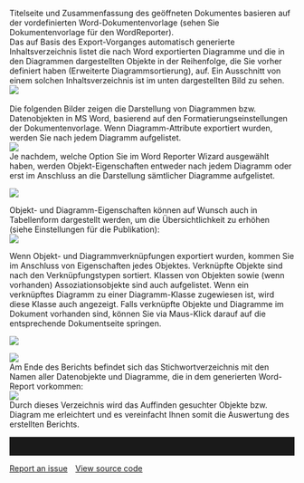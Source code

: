 
Titelseite und Zusammenfassung des geöffneten Dokumentes basieren auf
der vordefinierten Word-Dokumentenvorlage (sehen Sie Dokumentenvorlage
für den WordReporter).  
Das auf Basis des Export-Vorganges automatisch generierte
Inhaltsverzeichnis listet die nach Word exportierten Diagramme und die
in den Diagrammen dargestellten Objekte in der Reihenfolge, die Sie
vorher definiert haben (Erweiterte Diagrammsortierung), auf. Ein
Ausschnitt von einem solchen Inhaltsverzeichnis ist im unten
dargestellten Bild zu sehen.  
![](//images.ctfassets.net/utx1h0gfm1om/2gs8eZ1W2AwQ2QukGgOgmG/e379d22d31ad90f3588c78f78283a9fa/1017868.png)   
  
Die folgenden Bilder zeigen die Darstellung von Diagrammen bzw.
Datenobjekten in MS Word, basierend auf den Formatierungseinstellungen
der Dokumentenvorlage. Wenn Diagramm-Attribute exportiert wurden, werden
Sie nach jedem Diagramm aufgelistet.  
![](//images.ctfassets.net/utx1h0gfm1om/2A2R5eR7aQEoU0casWuYyK/fd54fcbebca5c851bcd0a13efc2b6261/1017875.png)  
Je nachdem, welche Option Sie im Word Reporter Wizard ausgewählt haben,
werden Objekt-Eigenschaften entweder nach jedem Diagramm oder erst im
Anschluss an die Darstellung sämtlicher Diagramme aufgelistet.  
  
![](//images.ctfassets.net/utx1h0gfm1om/37mgigX4N2IyoSUgYYEe6A/d3590b1a338073209ca1e9cde2a94c33/1018661.png)  
  
Objekt- und Diagramm-Eigenschaften können auf Wunsch auch in
Tabellenform dargestellt werden, um die Übersichtlichkeit zu erhöhen
(siehe Einstellungen für die Publikation):  
![](//images.ctfassets.net/utx1h0gfm1om/1EihrSYCVKCmICAUIs8syS/c4f916b7d8837a5888737f9d55b466d0/1018667.png)  
  
Wenn Objekt- und Diagrammverknüpfungen exportiert wurden, kommen Sie im
Anschluss von Eigenschaften jedes Objektes. Verknüpfte Objekte sind nach
den Verknüpfungstypen sortiert. Klassen von Objekten sowie (wenn
vorhanden) Assoziationsobjekte sind auch aufgelistet. Wenn ein
verknüpftes Diagramm zu einer Diagramm-Klasse zugewiesen ist, wird diese
Klasse auch angezeigt. Falls verknüpfte Objekte und Diagramme im
Dokument vorhanden sind, können Sie via Maus-Klick darauf auf die
entsprechende Dokumentseite springen.  
  
![](//images.ctfassets.net/utx1h0gfm1om/47r3wNDSg8IK284iEqIa6K/66e96d9ddf479940e76f21fd2f550b87/1018651.png)
  
![](//images.ctfassets.net/utx1h0gfm1om/440pUVgfheGqACG48giqss/db7dd57ab0908af425b4f41b3fa23d27/1018656.png)  
Am Ende des Berichts befindet sich das Stichwortverzeichnis mit den
Namen aller Datenobjekte und Diagramme, die in dem generierten
Word-Report vorkommen:  
![](//images.ctfassets.net/utx1h0gfm1om/1aHDazX4OqYCMayo6kk2KK/9a069648b17802b8a1fa87a0c1efddeb/1017509.png)  
Durch dieses Verzeichnis wird das Auffinden gesuchter Objekte bzw.
Diagram me erleichtert und es vereinfacht Ihnen somit die Auswertung des
erstellten Berichts.


<hr style="padding-top:2rem" />
<a href="https://github.com/process4/docs/issues" target="_blank" class="bgw btn btn-primary btn-lg shadow-sm">Report an issue</a>
<a href="https://github.com/process4/docs" target="_blank" class="bgw btn btn-primary btn-lg shadow-sm" style="margin-left:10px;">View source code</a>